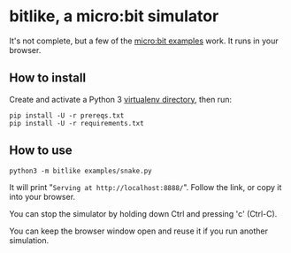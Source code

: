 bitlike, a micro:bit simulator
==============================

It's not complete, but a few of the [micro:bit examples][1] work.
It runs in your browser.

[1]: https://github.com/bbcmicrobit/micropython/tree/master/examples


How to install
--------------

Create and activate a Python 3 [virtualenv directory], then run:

    pip install -U -r prereqs.txt
    pip install -U -r requirements.txt

[virtualenv directory]: https://github.com/tlynn/virtualenv-guide


How to use
----------

    python3 -m bitlike examples/snake.py

It will print "`Serving at http://localhost:8888/`".
Follow the link, or copy it into your browser.

You can stop the simulator by holding down Ctrl and pressing 'c' (Ctrl-C).

You can keep the browser window open and reuse it if you run another
simulation.
